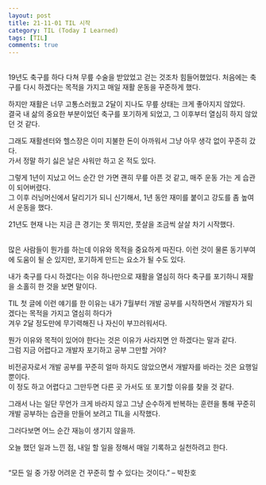 ```yaml
---
layout: post
title: 21-11-01 TIL 시작 
category: TIL (Today I Learned)
tags: [TIL]
comments: true
---
```

<br>
19년도 축구를 하다 다쳐 무릎 수술을 받았었고 걷는 것조차 힘들어했었다.   
처음에는 축구를 다시 하겠다는 목적을 가지고 매일 재활 운동을 꾸준하게 했다.

하지만 재활은 너무 고통스러웠고 2달이 지나도 무릎 상태는 크게 좋아지지 않았다.   
결국 내 삶의 중요한 부분이었던 축구를 포기하게 되었고, 그 이후부터 열심히 하지 않았던 것 같다.

그래도 재활센터와 헬스장은 이미 지불한 돈이 아까워서 그냥 아무 생각 없이 꾸준히 갔다.   
가서 정말 하기 싫은 날은 샤워만 하고 온 적도 있다.

그렇게 1년이 지났고 어느 순간 안 가면 괜히 무릎 아픈 것 같고, 매주 운동 가는 게 습관이 되어버렸다.    
그 이후 러닝머신에서 달리기가 되니 신기해서, 1년 동안 재미를 붙이고 강도를 좀 높여서 운동을 했다.   

21년도 현재 나는 지금 큰 경기는 못 뛰지만, 풋살을 조금씩 살살 차기 시작했다.

<br>
많은 사람들이 뭔가를 하는데 이유와 목적을 중요하게 따진다.   
이런 것이 물론 동기부여에 도움이 될 순 있지만, 포기하게 만드는 요소가 될 수도 있다.

내가 축구를 다시 하겠다는 이유 하나만으로 재활을 열심히 하다 축구를 포기하니 재활을 소홀히 한 것을 보면 말이다.

TIL 첫 글에 이런 얘기를 한 이유는 내가 7월부터 개발 공부를 시작하면서 개발자가 되겠다는 목적을 가지고 열심히 하다가   
겨우 2달 정도만에 무기력해진 나 자신이 부끄러워서다.

뭔가 이유와 목적이 있어야 한다는 것은 이유가 사라지면 안 하겠다는 말과 같다.   
그럼 지금 어렵다고 개발자 포기하고 공부 그만할 거야?

비전공자로서 개발 공부를 꾸준히 얼마 하지도 않았으면서 개발자를 바라는 것은 요행일 뿐이다.    
이 정도 하고 어렵다고 그만두면 다른 곳 가서도 또 포기할 이유를 찾을 것 같다.

그래서 나는 일단 무언가 크게 바라지 않고 그냥 순수하게 반복하는 훈련을 통해 꾸준히 개발 공부하는 습관을 만들어 보려고 TIL을 시작했다.

그러다보면 어느 순간 재능이 생기지 않을까.

오늘 했던 일과 느낀 점, 내일 할 일을 정해서 매일 기록하고 실천하려고 한다.   

<br>
“모든 일 중 가장 어려운 건 꾸준히 할 수 있다는 것이다.”   
– 박찬호